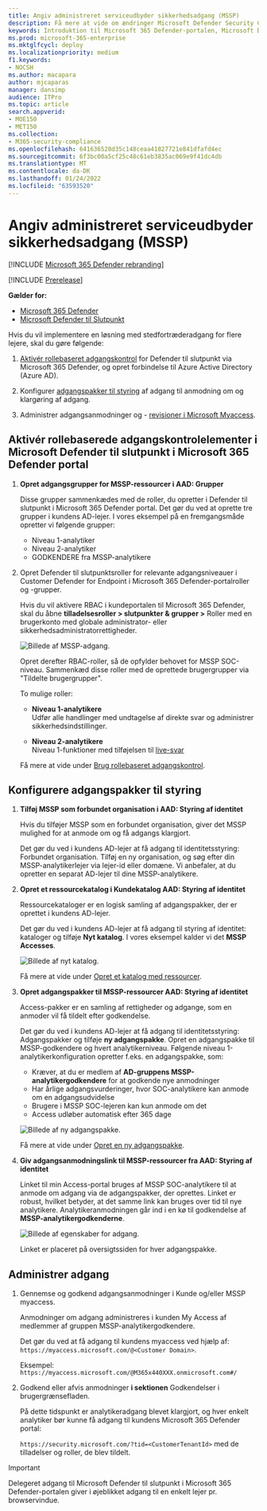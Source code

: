 ```yaml
---
title: Angiv administreret serviceudbyder sikkerhedsadgang (MSSP)
description: Få mere at vide om ændringer Microsoft Defender Security Center til Microsoft 365 Defender portalen
keywords: Introduktion til Microsoft 365 Defender-portalen, Microsoft Defender for Office 365, Microsoft Defender til Slutpunkt, MDO, MDE, enkelt rude med glas, konvergeret portal, sikkerhedsportal, defender security portal
ms.prod: microsoft-365-enterprise
ms.mktglfcycl: deploy
ms.localizationpriority: medium
f1.keywords:
- NOCSH
ms.author: macapara
author: mjcaparas
manager: dansimp
audience: ITPro
ms.topic: article
search.appverid:
- MOE150
- MET150
ms.collection:
- M365-security-compliance
ms.openlocfilehash: 641636528d35c148ceaa41827721e841dfafd4ec
ms.sourcegitcommit: 6f3bc00a5cf25c48c61eb3835ac069e9f41dc4db
ms.translationtype: MT
ms.contentlocale: da-DK
ms.lasthandoff: 01/24/2022
ms.locfileid: "63593520"
---
```

# <a name="provide-managed-security-service-provider-mssp-access"></a>Angiv administreret serviceudbyder sikkerhedsadgang (MSSP) 

[!INCLUDE [Microsoft 365 Defender rebranding](../includes/microsoft-defender.md)]

[!INCLUDE [Prerelease](../includes/prerelease.md)]

**Gælder for:**

- [Microsoft 365 Defender](microsoft-365-defender.md)
- [Microsoft Defender til Slutpunkt](https://go.microsoft.com/fwlink/p/?linkid=2154037)

Hvis du vil implementere en løsning med stedfortræderadgang for flere lejere, skal du gøre følgende:

1. [Aktivér rollebaseret adgangskontrol](/windows/security/threat-protection/microsoft-defender-atp/rbac) for Defender til slutpunkt via Microsoft 365 Defender, og opret forbindelse til Azure Active Directory (Azure AD).

2. Konfigurer [adgangspakker til styring](/azure/active-directory/governance/identity-governance-overview) af adgang til anmodning om og klargøring af adgang.

3. Administrer adgangsanmodninger og - [revisioner i Microsoft Myaccess](/azure/active-directory/governance/entitlement-management-request-approve).

## <a name="enable-role-based-access-controls-in-microsoft-defender-for-endpoint-in-microsoft-365-defender-portal"></a>Aktivér rollebaserede adgangskontrolelementer i Microsoft Defender til slutpunkt i Microsoft 365 Defender portal

1. **Opret adgangsgrupper for MSSP-ressourcer i AAD: Grupper**

    Disse grupper sammenkædes med de roller, du opretter i Defender til slutpunkt i Microsoft 365 Defender portal. Det gør du ved at oprette tre grupper i kundens AD-lejer. I vores eksempel på en fremgangsmåde opretter vi følgende grupper:

    - Niveau 1-analytiker
    - Niveau 2-analytiker
    - GODKENDERE fra MSSP-analytikere  

2. Opret Defender til slutpunktsroller for relevante adgangsniveauer i Customer Defender for Endpoint i Microsoft 365 Defender-portalroller og -grupper.

    Hvis du vil aktivere RBAC i kundeportalen til Microsoft 365 Defender, skal du åbne **tilladelsesroller > slutpunkter & grupper >** Roller med en brugerkonto med globale administrator- eller sikkerhedsadministratorrettigheder.

    ![Billede af MSSP-adgang.](../../media/mssp-access.png)

    Opret derefter RBAC-roller, så de opfylder behovet for MSSP SOC-niveau. Sammenkæd disse roller med de oprettede brugergrupper via "Tildelte brugergrupper".

    To mulige roller:

    - **Niveau 1-analytikere** <br>
      Udfør alle handlinger med undtagelse af direkte svar og administrer sikkerhedsindstillinger.

    - **Niveau 2-analytikere** <br>
      Niveau 1-funktioner med tilføjelsen til [live-svar](/windows/security/threat-protection/microsoft-defender-atp/live-response)

    Få mere at vide under [Brug rollebaseret adgangskontrol](/windows/security/threat-protection/microsoft-defender-atp/rbac).

## <a name="configure-governance-access-packages"></a>Konfigurere adgangspakker til styring

1. **Tilføj MSSP som forbundet organisation i AAD: Styring af identitet**

    Hvis du tilføjer MSSP som en forbundet organisation, giver det MSSP mulighed for at anmode om og få adgangs klargjort. 

    Det gør du ved i kundens AD-lejer at få adgang til identitetsstyring: Forbundet organisation. Tilføj en ny organisation, og søg efter din MSSP-analytikerlejer via lejer-id eller domæne. Vi anbefaler, at du opretter en separat AD-lejer til dine MSSP-analytikere.

2. **Opret et ressourcekatalog i Kundekatalog AAD: Styring af identitet**

    Ressourcekataloger er en logisk samling af adgangspakker, der er oprettet i kundens AD-lejer.

    Det gør du ved i kundens AD-lejer at få adgang til styring af identitet: kataloger og tilføje **Nyt katalog**. I vores eksempel kalder vi det **MSSP Accesses**.

    ![Billede af nyt katalog.](../../media/goverance-catalog.png)

    Få mere at vide under [Opret et katalog med ressourcer](/azure/active-directory/governance/entitlement-management-catalog-create).

3. **Opret adgangspakker til MSSP-ressourcer AAD: Styring af identitet**

    Access-pakker er en samling af rettigheder og adgange, som en anmoder vil få tildelt efter godkendelse. 

    Det gør du ved i kundens AD-lejer at få adgang til identitetsstyring: Adgangspakker og tilføje **ny adgangspakke**. Opret en adgangspakke til MSSP-godkendere og hvert analytikerniveau. Følgende niveau 1-analytikerkonfiguration opretter f.eks. en adgangspakke, som:

    - Kræver, at du er medlem af **AD-gruppens MSSP-analytikergodkendere** for at godkende nye anmodninger
    - Har årlige adgangsvurderinger, hvor SOC-analytikere kan anmode om en adgangsudvidelse
    - Brugere i MSSP SOC-lejeren kan kun anmode om det
    - Access udløber automatisk efter 365 dage

    ![Billede af ny adgangspakke.](../../media/new-access-package.png)

    Få mere at vide under [Opret en ny adgangspakke](/azure/active-directory/governance/entitlement-management-access-package-create).

4. **Giv adgangsanmodningslink til MSSP-ressourcer fra AAD: Styring af identitet**

    Linket til min Access-portal bruges af MSSP SOC-analytikere til at anmode om adgang via de adgangspakker, der oprettes. Linket er robust, hvilket betyder, at det samme link kan bruges over tid til nye analytikere. Analytikeranmodningen går ind i en kø til godkendelse af **MSSP-analytikergodkenderne**.

    ![Billede af egenskaber for adgang.](../../media/access-properties.png)

    Linket er placeret på oversigtssiden for hver adgangspakke.

## <a name="manage-access"></a>Administrer adgang

1. Gennemse og godkend adgangsanmodninger i Kunde og/eller MSSP myaccess.

    Anmodninger om adgang administreres i kunden My Access af medlemmer af gruppen MSSP-analytikergodkendere.

    Det gør du ved at få adgang til kundens myaccess ved hjælp af: `https://myaccess.microsoft.com/@<Customer Domain>`.

    Eksempel: `https://myaccess.microsoft.com/@M365x440XXX.onmicrosoft.com#/`

2. Godkend eller afvis anmodninger **i sektionen** Godkendelser i brugergrænsefladen.

     På dette tidspunkt er analytikeradgang blevet klargjort, og hver enkelt analytiker bør kunne få adgang til kundens Microsoft 365 Defender portal:

    `https://security.microsoft.com/?tid=<CustomerTenantId>` med de tilladelser og roller, de blev tildelt.

> [!IMPORTANT]
> Delegeret adgang til Microsoft Defender til slutpunkt i Microsoft 365 Defender-portalen giver i øjeblikket adgang til en enkelt lejer pr. browservindue.

